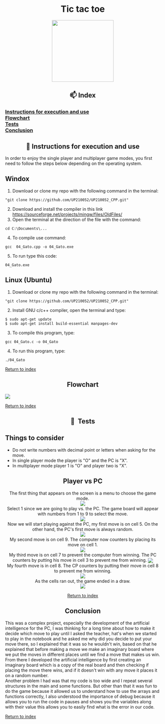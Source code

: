 <div align="center">

# Tic tac toe 

<img src="../imagenes/gato.gif" height="200" width="200">

## __📫&nbsp;Index__

</div align="center">

<h3>

[Instructions for execution and use](#instructions-for-execution-and-use)   
[Flowchart](#flowchart)   
[Tests](#tests)   
[Conclusion](#conclusion)  

</h3>
<div align="center">

## __📘&nbsp;Instructions for execution and use__

</div align="center">

In order to enjoy the single player and multiplayer game modes, you first need to follow the steps below depending on the operating system.
<h2> Windox </h2>

1. Download or clone my repo with the following command in the terminal:
   
~~~
"git clone https://github.com/UP210052/UP210052_CPP.git"
~~~

2. Download and install the compiler in this link https://sourceforge.net/projects/mingw/files/OldFiles/ 
3. Open the terminal at the direction of the file with the command:

~~~
cd C:\Documents\...
~~~

4. To compile use command:

~~~
gcc  04_Gato.cpp -o 04_Gato.exe
~~~

5. To run type this code:

~~~
04_Gato.exe
~~~

<h2> Linux (Ubuntu)</h2>

1. Download or clone my repo with the following command in the terminal:
   
~~~
"git clone https://github.com/UP210052/UP210052_CPP.git"
~~~

2. Install GNU c/c++ compiler, open the terminal and type:

~~~
$ sudo apt-get update
$ sudo apt-get install build-essential manpages-dev
~~~

3. To compile this program, type:

~~~
gcc 04_Gato.c -o 04_Gato
~~~

4. To run this program, type:
   
~~~
./04_Gato
~~~

[Return to index](#index)

<div align="center">

## __Flowchart__

</div align="center">

<img src="../imagenes/gato.drawio.png" align="center">

[Return to index](#index)

<div align="center">

## __🚀&nbsp; Tests__

</div align="center">

<h2>Things to consider</h2>

- Do not write numbers with decimal point or letters when asking for the move.  
- In single player mode the player is "O" and the PC is "X".  
- In multiplayer mode player 1 is "O" and player two is "X".  

<div align="center">
<h2>Player vs PC</h2>

The first thing that appears on the screen is a menu to choose the game mode.  
<img src="../imagenes/gato1.png" align="center">  
Select 1 since we are going to play vs. the PC. The game board will appear with numbers from 1 to 9 to select the move.   
<img src="../imagenes/gato2.png" align="center">  
Now we will start playing against the PC, my first move is on cell 5. On the other hand, the PC's first move is always random.  
<img src="../imagenes/gato3.png" align="center">  
My second move is on cell 9. The computer now counters by placing its move on cell 1.   
<img src="../imagenes/gato4.png" align="center">  
My third move is on cell 7 to prevent the computer from winning. The PC counters by putting his move in cell 3 to prevent me from winning.
<img src="../imagenes/gato5.png" align="center">  
My fourth move is in cell 8. The CP counters by putting their move in cell 8 to prevent me from winning.  
<img src="../imagenes/gato6.png" align="center">  
As the cells ran out, the game ended in a draw.  
<img src="../imagenes/gato7.png" align="center">  

[Return to index](#index)
</div align="center">

<div align="center">

## __Conclusion__

</div align="center">

This was a complex project, especially the development of the artificial intelligence for the PC, I was thinking for a long time about how to make it decide which move to play until I asked the teacher, hat's when we started to play in the notebook and he asked me why did you decide to put your move there, so I explained that it was so he wouldn't win, based on that he explained that before making a move we make an imaginary board where we put the moves in different places until we find a move that makes us win. From there I developed the artificial intelligence by first creating an imaginary board which is a copy of the real board and then checking if placing the move there wins, and if it doesn't win with any move it places it on a random number.  
Another problem I had was that my code is too wide and I repeat several structures in the main and some functions. But other than that it was fun to do the game because it allowed us to understand how to use the arrays and functions correctly, I also understood the importance of debug because it allows you to run the code in pauses and shows you the variables along with their value this allows you to easily find what is the error in our code.  

[Return to index](#index)